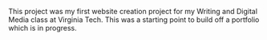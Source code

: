 This project was my first website creation project for my Writing and Digital Media class at Virginia Tech. This was a starting point to build off a portfolio which is in progress. 
